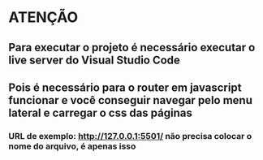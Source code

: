 # ATENÇÃO

## Para executar o projeto é necessário executar o live server do Visual Studio Code
## Pois é necessário para o router em javascript funcionar e você conseguir navegar pelo menu lateral e carregar o css das páginas
### URL de exemplo: http://127.0.0.1:5501/ não precisa colocar o nome do arquivo, é apenas isso